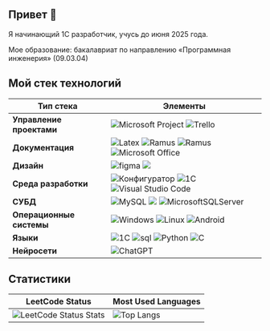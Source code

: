 ## Привет 👋
Я начинающий 1С разработчик, учусь до июня 2025 года.

Мое образование: бакалавриат по направлению «Программная инженерия» (09.03.04)

<!---

Мои контакты:
<table>
  <tr>
     <td width="300"><a href="nikitagordeev10@yandex.ru">Электронная почта</a></td>
     <td width="300"><a href="petrsu-information-security-provision-002-security-guide">Резюме</a></td>
  </tr>
  <tr>
     <td width="300"><a href="https://vk.com/nikitagordeev10">Блог VK</a></td>
     <td width="300"><a href="https://www.behance.net/nikitagordeev10">Портфолио Behance</a></td>
  </tr>
</table>

-->



## Мой стек технологий

| Тип стека | Элементы |
| ---------- | -------- |
| **Управление проектами** | ![Microsoft Project](https://img.shields.io/badge/-Microsoft%20Project-gray?style=for-the-badge&logo=Microsoft%20Project&logoColor=white) ![Trello](https://img.shields.io/badge/Trello-gray.svg?style=for-the-badge&logo=Trello&logoColor=white) |
| **Документация** |  ![Latex](https://img.shields.io/badge/-latex-gray?style=for-the-badge&logo=latex&logoColor=white) ![Ramus](https://img.shields.io/badge/-ramus-gray?style=for-the-badge&logo=ramus&logoColor=white) ![Ramus](https://img.shields.io/badge/-miro-gray?style=for-the-badge&logo=MIRO&logoColor=white) ![Microsoft Office](https://img.shields.io/badge/Microsoft_Office-gray?style=for-the-badge&logo=microsoft-office&logoColor=white) | 
| **Дизайн** | ![figma](https://img.shields.io/badge/-figma-gray?style=for-the-badge&logo=figma&logoColor=white) ![](https://img.shields.io/badge/adobe%20photoshop%20-gray.svg?&style=for-the-badge&logo=adobe%20photoshop&logoColor=white) |
| **Среда разработки** | ![Конфигуратор ](https://img.shields.io/badge/-Конфигуратор-gray?style=for-the-badge&logo=Конфигуратор&logoColor=white) ![1C](https://img.shields.io/badge/-1С:EDT-gray?style=for-the-badge&logo=1С:EDT&logoColor=white) ![Visual Studio Code](https://img.shields.io/badge/Visual%20Studio%20Code-gray.svg?style=for-the-badge&logo=visual-studio-code&logoColor=white)  |
| **СУБД** |  ![MySQL](https://img.shields.io/badge/mysql-gray.svg?style=for-the-badge&logo=mysql&logoColor=white) ![](https://img.shields.io/badge/PostgreSQL-gray?style=for-the-badge&logo=postgresql&logoColor=white) ![MicrosoftSQLServer](https://img.shields.io/badge/Microsoft%20SQL%20Server-gray?style=for-the-badge&logo=microsoft%20sql%20server&logoColor=white) |
| **Операционные системы** | ![Windows](https://img.shields.io/badge/Windows-gray?style=for-the-badge&logo=Windows&logoColor=white) ![Linux](https://img.shields.io/badge/Linux-gray?style=for-the-badge&logo=linux&logoColor=white) ![Android](https://img.shields.io/badge/Android-gray?style=for-the-badge&logo=android&logoColor=white) |
| **Языки** | ![1C](https://img.shields.io/badge/-1C-gray?style=for-the-badge&logo=1C&logoColor=white) ![sql](https://img.shields.io/badge/-sql-gray?style=for-the-badge&logo=sql&logoColor=white) ![Python](https://img.shields.io/badge/python-gray?style=for-the-badge&logo=python&logoColor=white) ![C](https://img.shields.io/badge/C-gray.svg?style=for-the-badge&logo=C&logoColor=white)|
| **Нейросети** | ![ChatGPT](https://img.shields.io/badge/chatGPT-gray?style=for-the-badge&logo=openai&logoColor=white)|

<!---
| **API** |  ![Apache](https://img.shields.io/badge/apache-gray.svg?style=for-the-badge&logo=apache&logoColor=white) ![Nginx](https://img.shields.io/badge/nginx-gray.svg?style=for-the-badge&logo=nginx&logoColor=white) ![Swagger](https://img.shields.io/badge/-Swagger-gray?style=for-the-badge&logo=Swagger&logoColor=white)  | 
-->

<!---
## Мои демонстрационные проекты

Выпускная квалификационная работа "Разработка ИС диспетчера по транспорту на платформе 1С:Предприятие 8.3"\
(будет готова к маю 2025)
<table>
  <tr>
    <td width="300"><a href="https://github.com/nikitagordeev10/petrsu-software-standardization-001-domain-model">1. Описание предметной области</a></td>
    <td width="300"><a href="https://github.com/nikitagordeev10/petrsu-software-standardization-002-technical-task">2. Техническое задание</a></td>
  </tr>
  <tr>
    <td width="300"><a href="https://github.com/nikitagordeev10/petrsu-software-standardization-003-general-system-description">3. Общее описание системы</a></td>
    <td width="300"><a href="https://github.com/nikitagordeev10/petrsu-software-standardization-004-user-manual">4. Руководство пользователя</a></td>
  </tr>
  <tr>
    <td width="300"><a href="https://github.com/nikitagordeev10/petrsu-software-standardization-005-test-program">5. Программа и методика испытаний</a></td>
    <td width="300"><a href="https://github.com/nikitagordeev10/petrsu-software-standardization-006-program-passport">6. Паспорт</a></td>
  </tr>
    <tr>
      <td width="300"><a href="https://github.com/nikitagordeev10/petrsu-basic-1c-003-dairy-production-logistics-management">7. Конфигурация «Управление логистикой»</a></td>
      <td width="300"><a href="https://github.com/nikitagordeev10/petrsu-basic-1c-004-dairy-production-delivery-driver">8. Конфигурация «Водитель-развозчик»</a></td>
    </tr>
    <tr>
      <td width="300"><a href="https://github.com/nikitagordeev10/petrsu-final-qualification-work-001-report">9. ВКР отчет</a></td>
      <td width="300"><a href="https://github.com/nikitagordeev10/petrsu-final-qualification-work-002-presentation">10. ВКР презентация</a></td>
  </tr>
</table>

Конфигурация "Управление торговлей молочного производства на платформе 1С:Предприятие 8.3"\
(будет готова к 23 декабря 2024)
<table>
  </tr>
    <td width="300"><a href="https://github.com/nikitagordeev10/petrsu-basic-1c-002-dairy-production-trade-management">1. Конфигурация</a></td>
    <td width="300"><a href="https://github.com/nikitagordeev10/petrsu-software-verification">2. Верификация</a></td>
  </tr>
</table>

Автоматизация управления предприятием "Трубо-дорожный контроль"
<table>
    <td width="300"><a href="https://github.com/nikitagordeev10/petrsu-automation-enterprise-management-001-survey-report">1. Отчет об обследовании</a></td>
    <td width="300"><a href="https://github.com/nikitagordeev10/petrsu-automation-enterprise-management-002-technical-specifications">2. Проект технического задания на разработку</a></td>
</table>

Организационное обеспечение информационной безопасности "Предприятие по ремонту бытовой техники"
<table>
  <tr>
     <td width="300"><a href="petrsu-information-security-provision-001-about">1. О бизнесе</a></td>
     <td width="300"><a href="petrsu-information-security-provision-002-security-guide">2. Руководство по защите информации</a></td>
  </tr>
      <tr>
     <td width="300"><a href="petrsu-information-security-provision-003-list-confidential-information">3. Перечень конфиденциальной информации</a></td>
     <td width="300"><a href="https://github.com/nikitagordeev10/petrsu-information-security-provision-004-employee-data-protection">4. Инструкции по защите данных сотрудников</a></td>
  </tr>
      <tr>
     <td width="300"><a href="https://github.com/nikitagordeev10/petrsu-information-security-provision-005-classification-act">5. Акт классификации АС</a></td>
     <td width="300"><a href="https://github.com/nikitagordeev10/petrsu-information-security-provision-006-automated-workstations">6. Автоматизированные рабочие места</a></td>
  </tr>
     <td width="300"><a href="https://github.com/nikitagordeev10/petrsu-information-security-provision-007-development-rationale">7. Аналитическое обоснование на разработку системы защиты</a></td>
</table>

Проектирование информационных систем "Предприятие по производству велосипедов"
<table>
    <tr>
    <td width="300"><a href="https://github.com/nikitagordeev10/petrsu-design-information-systems-001-idef0">1. IDEF0</a></td>
     <td width="300"><a href="https://github.com/nikitagordeev10/petrsu-design-information-systems-002-business-requirements">2. Бизнес-требования</a></td>
  </tr>
      <tr>
     <td width="300"><a href="https://github.com/nikitagordeev10/petrsu-design-information-systems-003-function-tree">3. Дерево функций</a></td>
     <td width="300"><a href="https://github.com/nikitagordeev10/petrsu-design-information-systems-004-user-interface">4. Интерфейс пользователя</a></td>
  </tr>
      <tr>
     <td width="300"><a href="https://github.com/nikitagordeev10/petrsu-design-information-systems-005-relational-database">5. Реляционная база данных</a></td>
     <td width="300"><a href="https://github.com/nikitagordeev10/petrsu-design-information-systems-006-specification-functions">6. Спецификация функций</a></td>
  </tr>
      <tr>
     <td width="300"><a href="https://github.com/nikitagordeev10/petrsu-design-information-systems-007-scenario-diagram">7. Диаграмма прецедентов</a></td>
     <td width="300"><a href="https://github.com/nikitagordeev10/petrsu-design-information-systems-008-class-diagram">8. Диаграмма классов</a></td>
  </tr>
      <tr>
    <td width="300"><a href="https://github.com/nikitagordeev10/petrsu-design-information-systems-009-activity-diagram">9. Диаграмма деятельности</a></td>
     <td width="300"><a href="https://github.com/nikitagordeev10/petrsu-design-information-systems-010-sequence-diagram">10. Диаграмма последовательности</a></td>
  </tr>
     <td width="300"><a href="https://github.com/nikitagordeev10/petrsu-design-information-systems-011-component-diagram">11. Диаграмма компонентов</a></td>
</table>
-->


## Статистики

| LeetCode Status | Most Used Languages |
|------------------|----------------------|
| ![LeetCode Status Stats](https://leetcode-status.vercel.app/api/card/nikitagordeev10?theme=light&hide_title=false&custom_title=LeetCode%20Status) | ![Top Langs](https://github-readme-stats.vercel.app/api/top-langs/?username=nikitagordeev10&langs_count=100&theme=transparent&layout=compact) |
